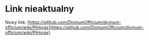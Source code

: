 # Link nieaktualny

Nowy link: [https://github.com/DivinumOfficium/divinum-officium/wiki/PlHoras](https://github.com/DivinumOfficium/divinum-officium/wiki/PlHoras)
